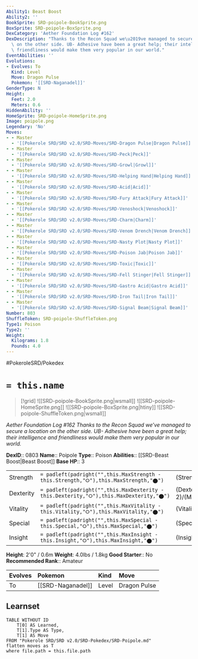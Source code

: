 ```yaml
---
Ability1: Beast Boost
Ability2: ''
BookSprite: SRD-poipole-BookSprite.png
BoxSprite: SRD-poipole-BoxSprite.png
DexCategory: 'Aether Foundation Log #162'
DexDescription: "Thanks to the Recon Squad we\u2019ve managed to secure a location\
  \ on the other side. UB- Adhesive have been a great help; their intelligence and\
  \ friendliness would make them very popular in our world."
EventAbilities: ''
Evolutions:
- Evolves: To
  Kind: Level
  Move: Dragon Pulse
  Pokemon: '[[SRD-Naganadel]]'
GenderType: N
Height:
  Feet: 2.0
  Meters: 0.6
HiddenAbility: ''
HomeSprite: SRD-poipole-HomeSprite.png
Image: poipole.png
Legendary: 'No'
Moves:
- - Master
  - '[[Pokerole SRD/SRD v2.0/SRD-Moves/SRD-Dragon Pulse|Dragon Pulse]]'
- - Master
  - '[[Pokerole SRD/SRD v2.0/SRD-Moves/SRD-Peck|Peck]]'
- - Master
  - '[[Pokerole SRD/SRD v2.0/SRD-Moves/SRD-Growl|Growl]]'
- - Master
  - '[[Pokerole SRD/SRD v2.0/SRD-Moves/SRD-Helping Hand|Helping Hand]]'
- - Master
  - '[[Pokerole SRD/SRD v2.0/SRD-Moves/SRD-Acid|Acid]]'
- - Master
  - '[[Pokerole SRD/SRD v2.0/SRD-Moves/SRD-Fury Attack|Fury Attack]]'
- - Master
  - '[[Pokerole SRD/SRD v2.0/SRD-Moves/SRD-Venoshock|Venoshock]]'
- - Master
  - '[[Pokerole SRD/SRD v2.0/SRD-Moves/SRD-Charm|Charm]]'
- - Master
  - '[[Pokerole SRD/SRD v2.0/SRD-Moves/SRD-Venom Drench|Venom Drench]]'
- - Master
  - '[[Pokerole SRD/SRD v2.0/SRD-Moves/SRD-Nasty Plot|Nasty Plot]]'
- - Master
  - '[[Pokerole SRD/SRD v2.0/SRD-Moves/SRD-Poison Jab|Poison Jab]]'
- - Master
  - '[[Pokerole SRD/SRD v2.0/SRD-Moves/SRD-Toxic|Toxic]]'
- - Master
  - '[[Pokerole SRD/SRD v2.0/SRD-Moves/SRD-Fell Stinger|Fell Stinger]]'
- - Master
  - '[[Pokerole SRD/SRD v2.0/SRD-Moves/SRD-Gastro Acid|Gastro Acid]]'
- - Master
  - '[[Pokerole SRD/SRD v2.0/SRD-Moves/SRD-Iron Tail|Iron Tail]]'
- - Master
  - '[[Pokerole SRD/SRD v2.0/SRD-Moves/SRD-Signal Beam|Signal Beam]]'
Number: 803
ShuffleToken: SRD-poipole-ShuffleToken.png
Type1: Poison
Type2: ''
Weight:
  Kilograms: 1.8
  Pounds: 4.0
---
```


#PokeroleSRD/Pokedex

# `= this.name`

> [!grid]
> ![[SRD-poipole-BookSprite.png|wsmall]]
> ![[SRD-poipole-HomeSprite.png]]
> ![[SRD-poipole-BoxSprite.png|htiny]]
> ![[SRD-poipole-ShuffleToken.png|wsmall]]


*Aether Foundation Log #162*
*Thanks to the Recon Squad we’ve managed to secure a location on the other side. UB- Adhesive have been a great help; their intelligence and friendliness would make them very popular in our world.*

**DexID**:: 0803
**Name**:: Poipole
**Type**:: Poison
**Abilities**:: [[SRD-Beast Boost|Beast Boost]]
**Base HP**:: 3

|           |                                                                                        |                                          |
| --------- | -------------------------------------------------------------------------------------- | ---------------------------------------- |
| Strength  | `= padleft(padright("",this.MaxStrength - this.Strength,"⭘"),this.MaxStrength,"⬤")`    | (Strength::2)/(MaxStrength::5)   |
| Dexterity | `= padleft(padright("",this.MaxDexterity - this.Dexterity,"⭘"),this.MaxDexterity,"⬤")` | (Dexterity:: 2)/(MaxDexterity::5) |
| Vitality  | `= padleft(padright("",this.MaxVitality - this.Vitality,"⭘"),this.MaxVitality,"⬤")`    | (Vitality::2)/(MaxVitality::4)   |
| Special   | `= padleft(padright("",this.MaxSpecial - this.Special,"⭘"),this.MaxSpecial,"⬤")`       | (Special::2)/(MaxSpecial::5)     |
| Insight   | `= padleft(padright("",this.MaxInsight - this.Insight,"⭘"),this.MaxInsight,"⬤")`       | (Insight::2)/(MaxInsight::4)     |

**Height**: 2'0" / 0.6m
**Weight**: 4.0lbs / 1.8kg
**Good Starter**:: No
**Recommended Rank**:: Amateur

| Evolves   | Pokemon           | Kind   | Move         |
|:----------|:------------------|:-------|:-------------|
| To        | [[SRD-Naganadel]] | Level  | Dragon Pulse |

## Learnset

```dataview
TABLE WITHOUT ID
    T[0] AS Learned,
    T[1].Type AS Type,
    T[1] AS Move
FROM "Pokerole SRD/SRD v2.0/SRD-Pokedex/SRD-Poipole.md"
flatten moves as T
where file.path = this.file.path
```
